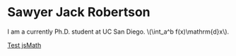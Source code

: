 <SCRIPT SRC="jsMath-3.6e/jsMath.js"></SCRIPT>

# Sawyer Jack Robertson

I am a currently Ph.D. student at UC San Diego. \\(\int_a^b f(x)\mathrm{d}x\\).

<a href="test_jsmath.html">Test jsMath</a>